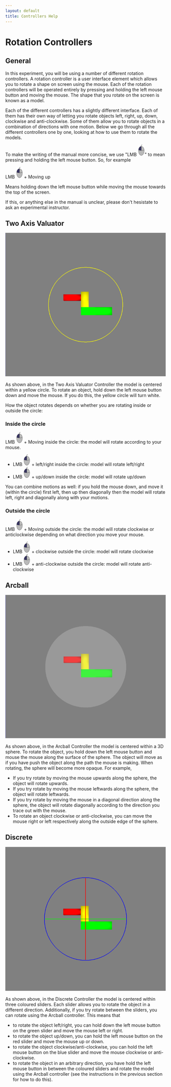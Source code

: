 ```yaml
---
layout: default
title: Controllers Help
---
```


# Rotation Controllers

## General

In this experiment, you will be using a number of different rotation controllers. A rotation controller is a user interface element which allows you to rotate a shape on screen using the mouse. Each of the rotation controllers will be operated entirely by pressing and holding the left mouse button and moving the mouse. The shape that you rotate on the screen is known as a model.  

Each of the different controllers has a slightly different interface. Each of them has their own way of letting you rotate objects left, right, up, down, clockwise and anti-clockwise. Some of them allow you to rotate objects in a combination of directions with one motion. Below we go through all the different controllers one by one, looking at how to use them to rotate the models.

To make the writing of the manual more concise, we use "LMB ![Left Mouse Button](images/LMB_click.png)" to mean pressing and holding the left mouse button. So, for example

LMB ![Left Mouse Button](images/LMB_click.png) + Moving up

Means holding down the left mouse button while moving the mouse towards the top of the screen. 

If this, or anything else in the manual is unclear, please don't hesistate to ask an experimental instructor.

## Two Axis Valuator

![Screenshot showing the Two Axis Valuator Controller](images/two_axis_valuator.png)

As shown above, in the Two Axis Valuator Controller the model is centered within a yellow circle. To rotate an object, hold down the left mouse button down and move the mouse. If you do this, the yellow circle will turn white.

How the object rotates depends on whether you are rotating inside or outside the circle:

### Inside the circle
LMB ![Left Mouse Button](images/LMB_click.png) + Moving inside the circle: the model will rotate according to your mouse.

- LMB ![Left Mouse Button](images/LMB_click.png) + left/right inside the circle: model will rotate left/right
- LMB ![Left Mouse Button](images/LMB_click.png) + up/down inside the circle: model will rotate up/down

You can combine motions as well: if you hold the mouse down, and move it (within the circle) first left, then up then diagonally then the model will rotate left, right and diagonally along with your motions.

### Outside the circle
LMB ![Left Mouse Button](images/LMB_click.png) + Moving outside the circle: the model will rotate clockwise or anticlockwise depending on what direction you move your mouse.

- LMB ![Left Mouse Button](images/LMB_click.png) + clockwise outside the circle: model will rotate clockwise
- LMB ![Left Mouse Button](images/LMB_click.png) + anti-clockwise outside the circle: model will rotate anti-clockwise



## Arcball

![Screenshot showing the Arcball Controller](images/arcball.png)

As shown above, in the Arcball Controller the model is centered within a 3D sphere. To rotate the object, you hold down the left mouse button and mouse the mouse along the surface of the sphere. The object will move as if you have push the object along the path the mouse is making. When rotating, the sphere will become more opaque. For example,

- If you try rotate by moving the mouse upwards along the sphere, the object will rotate upwards. 
- If you try rotate by moving the mouse leftwards along the sphere, the object will rotate leftwards.
- If you try rotate by moving the mouse in a diagonal direction along the sphere, the object will rotate diagonally according to the direction you trace out with the mouse.
- To rotate an object clockwise or anti-clockwise, you can move the mouse right or left respectively along the outside edge of the sphere.

## Discrete

![Screenshot showing the Discrete Controller](images/discrete.png)

As shown above, in the Discrete Controller the model is centered within three coloured sliders. Each slider allows you to rotate the object in a different direction. Additionally, if you try rotate between the sliders, you can rotate using the Arcball controller. This means that  

- to rotate the object left/right, you can hold down the left mouse button on the green slider and move the mouse left or right.
- to rotate the object up/down, you can hold the left mouse button on the red slider and move the mouse up or down.
- to rotate the object clockwise/anti-clockwise, you can hold the left mouse button on the blue slider and move the mouse clockwise or anti-clockwise.
- to rotate the object in an arbitrary direction, you have hold the left mouse button in between the coloured sliders and rotate the model using the Arcball controller (see the instructions in the previous section for how to do this).
